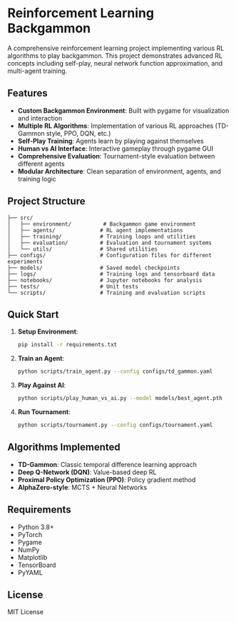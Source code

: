 # Reinforcement Learning Backgammon

A comprehensive reinforcement learning project implementing various RL algorithms to play backgammon. This project demonstrates advanced RL concepts including self-play, neural network function approximation, and multi-agent training.

## Features

- **Custom Backgammon Environment**: Built with pygame for visualization and interaction
- **Multiple RL Algorithms**: Implementation of various RL approaches (TD-Gammon style, PPO, DQN, etc.)
- **Self-Play Training**: Agents learn by playing against themselves
- **Human vs AI Interface**: Interactive gameplay through pygame GUI
- **Comprehensive Evaluation**: Tournament-style evaluation between different agents
- **Modular Architecture**: Clean separation of environment, agents, and training logic

## Project Structure

```
├── src/
│   ├── environment/          # Backgammon game environment
│   ├── agents/              # RL agent implementations
│   ├── training/            # Training loops and utilities
│   ├── evaluation/          # Evaluation and tournament systems
│   └── utils/               # Shared utilities
├── configs/                 # Configuration files for different experiments
├── models/                  # Saved model checkpoints
├── logs/                    # Training logs and tensorboard data
├── notebooks/               # Jupyter notebooks for analysis
├── tests/                   # Unit tests
└── scripts/                 # Training and evaluation scripts
```

## Quick Start

1. **Setup Environment**:
   ```bash
   pip install -r requirements.txt
   ```

2. **Train an Agent**:
   ```bash
   python scripts/train_agent.py --config configs/td_gammon.yaml
   ```

3. **Play Against AI**:
   ```bash
   python scripts/play_human_vs_ai.py --model models/best_agent.pth
   ```

4. **Run Tournament**:
   ```bash
   python scripts/tournament.py --config configs/tournament.yaml
   ```

## Algorithms Implemented

- **TD-Gammon**: Classic temporal difference learning approach
- **Deep Q-Network (DQN)**: Value-based deep RL
- **Proximal Policy Optimization (PPO)**: Policy gradient method
- **AlphaZero-style**: MCTS + Neural Networks

## Requirements

- Python 3.8+
- PyTorch
- Pygame
- NumPy
- Matplotlib
- TensorBoard
- PyYAML

## License

MIT License
